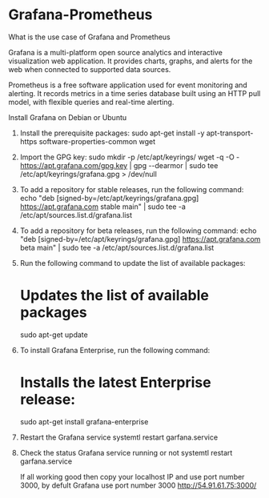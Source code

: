 # Grafana-Prometheus
What is the use case of Grafana and Prometheus

Grafana is a multi-platform open source analytics and interactive visualization web application. It provides charts, graphs, and alerts for the web when connected to supported data sources.

Prometheus is a free software application used for event monitoring and alerting. It records metrics in a time series database built using an HTTP pull model, with flexible queries and real-time alerting.

Install Grafana on Debian or Ubuntu

1. Install the prerequisite packages:
   sudo apt-get install -y apt-transport-https software-properties-common wget

2. Import the GPG key:
   sudo mkdir -p /etc/apt/keyrings/
   wget -q -O - https://apt.grafana.com/gpg.key | gpg --dearmor | sudo tee /etc/apt/keyrings/grafana.gpg > /dev/null

3. To add a repository for stable releases, run the following command:
   echo "deb [signed-by=/etc/apt/keyrings/grafana.gpg] https://apt.grafana.com stable main" | sudo tee -a /etc/apt/sources.list.d/grafana.list

4. To add a repository for beta releases, run the following command:
   echo "deb [signed-by=/etc/apt/keyrings/grafana.gpg] https://apt.grafana.com beta main" | sudo tee -a /etc/apt/sources.list.d/grafana.list

5. Run the following command to update the list of available packages:
   # Updates the list of available packages
     sudo apt-get update

6. To install Grafana Enterprise, run the following command:
   # Installs the latest Enterprise release:
     sudo apt-get install grafana-enterprise

7. Restart the Grafana service
   systemtl restart garfana.service

8. Check the status Grafana service running or not
   systemtl restart garfana.service

   If all working good then copy your localhost IP and use port number 3000, by defult Grafana use port number 3000
   http://54.91.61.75:3000/

